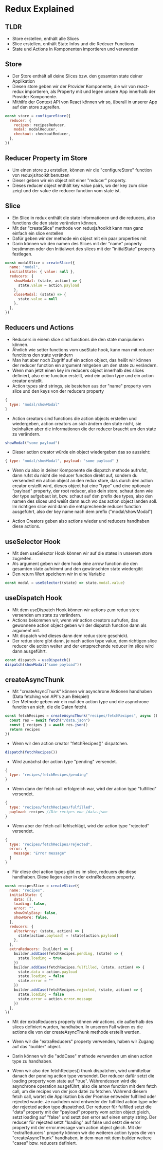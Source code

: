 # Redux Explained

## TLDR

- Store erstellen, enthält alle Slices
- Slice erstellen, enthält State Infos und die Redcuer Functions
- State und Actions in Komponenten importieren und verwenden

## Store

- Der Store enthält all deine Slices bzw. den gesamten state deiner Applikation
- Diesen store geben wir der Provider Komponente, die wir von react-redux importieren, als Property mit und legen unsere App innerhalb der Provider Komponente.
- Mithilfe der Context API von React können wir so, überall in unserer App auf den store zugreifen.

```js
const store = configureStore({
  reducer: {
    recipes: recipesReducer,
    modal: modalReducer,
    checkout: checkoutReducer,
  },
})
```

## Reducer Property im Store

- Um einen store zu erstellen, können wir die "configureStore" function von reduxjs/toolkit benutzen
- Dieser geben wir ein object mit einer "reducer" property.
- Dieses reducer object enthält key value pairs, wo der key zum slice zeigt und der value die reducer function vom state ist.

## Slice

- Ein Slice in redux enthält die state Informationen und die reducers, also functions die den state verändern können.
- Mit der "createSlice" methode von reduxjs/toolkit kann man ganz einfach ein slice erstellen
- Dafür geben wir der methode ein object mit ein paar properties mit
- Darin können wir den namen des Slices mit der "name" property bestimmen oder den Initialwert des slices mit der "initialState" property festlegen.

```js
const modalSlice = createSlice({
  name: "modal",
  initialState: { value: null },
  reducers: {
    showModal: (state, action) => {
      state.value = action.payload
    },
    closeModal: (state) => {
      state.value = null
    },
  },
})
```

## Reducers und Actions

- Reducers in einem slice sind functions die den state manipulieren können.
- Ähnlich wie setter functions vom useState hook, kann man mit reducer functions den state verändern
- Man hat aber noch Zugriff auf ein action object, das heißt wir können der reducer function ein argument mitgeben um den state zu verändern.
- Wenn man jetzt einen key im reducers object innerhalb des slices definiert, also eine function erstellt, wird ein action type und ein action creator erstellt.
- Action types sind strings, sie bestehen aus der "name" property vom slice und den keys von der reducers property

```js
{
  type: "modal/showModal"
}
```

- Action creators sind functions die action objects erstellen und wiedergeben, action creators an sich ändern den state nicht, sie beinhalten aber die informationen die der reducer braucht um den state zu verändern.

```js
showModal("some payload")
```

- Dieser action creator würde ein object wiedergeben das so aussieht:

```js
{ type: "modal/showModal", payload: "some payload" }
```

- Wenn du also in deiner Komponente die dispatch methode aufrufst, dann rufst du nicht die reducer function direkt auf, sondern du versendest ein action object an den redux store, das durch den action creator erstellt wird, dieses object hat eine "type" und eine optionale "payload" property, der root reducer, also dein store, schaut dann wie der type aufgebaut ist, bzw. schaut auf den prefix des types, also den namen des slices und weißt dann auch wo das action object landen soll. Im richtigen slice wird dann die entsprechende reducer function ausgeführt, also der key name nach dem prefix ("modal/showModal")

- Action Creators geben also actions wieder und reducers handhaben diese actions.

## useSelector Hook

- Mit dem useSelector Hook können wir auf die states in unserem store zugreifen.
- Als argument geben wir dem hook eine arrow function die den gesamten state aufnimmt und den gewünschten state wiedergibt
- Den return Wert speichern wir in eine Variable

```js
const modal = useSelector((state) => state.modal.value)
```

## useDispatch Hook

- Mit dem useDispatch Hook können wir actions zum redux store versenden um state zu verändern.
- Actions bekommen wir, wenn wir action creators aufrufen, das gewonnene action object geben wir der dispatch function dann als argument mit.
- Mit dispatch wird dieses dann dem redux store geschickt.
- Der redux store gibt dann, je nach action type value, dem richtigen slice reducer die action weiter und der entsprechende reducer im slice wird dann ausgeführt.

```js
const dispatch = useDispatch()
dispatch(showModal("some payload"))
```

## createAsyncThunk

- Mit "createAsyncThunk" können wir asynchrone Aktionen handhaben (Data fetching von API's zum Beispiel)
- Der Methode geben wir ein mal den action type und die asynchrone function an sich, die die Daten fetcht.

```js
const fetchRecipes = createAsyncThunk("recipes/fetchRecipes", async () => {
  const res = await fetch("/data.json")
  const { recipes } = await res.json()
  return recipes
})
```

- Wenn wir den action creator "fetchRecipes()" dispatchen.

```js
dispatch(fetchRecipes())
```

- Wird zunächst der action type "pending" versendet.

```js
{
  type: "recipes/fetchRecipes/pending"
}
```

- Wenn dann der fetch call erfolgreich war, wird der action type "fulfilled" versendet.

```js
{
  type: "recipes/fetchRecipes/fulfilled",
  payload: recipes //Die recipes von /data.json
}
```

- Wenn aber der fetch call fehlschlägt, wird der action type "rejected" versendet.

```js
{
  type: "recipes/fetchRecipes/rejected",
  error: {
    message: "Error message"
  }
}
```

- Für diese drei action types gibt es im slice, redcuers die diese handhaben. Diese liegen aber in der extraReducers property.

```js
const recipesSlice = createSlice({
  name: "recipes",
  initialState: {
    data: [],
    loading: false,
    error: "",
    showOnlyEasy: false,
    showMore: false,
  },
  reducers: {
    alterArray: (state, action) => {
      state[action.payload] = !state[action.payload]
    },
  },
  extraReducers: (builder) => {
    builder.addCase(fetchRecipes.pending, (state) => {
      state.loading = true
    })
    builder.addCase(fetchRecipes.fulfilled, (state, action) => {
      state.data = action.payload
      state.loading = false
      state.error = ""
    })
    builder.addCase(fetchRecipes.rejected, (state, action) => {
      state.loading = false
      state.error = action.error.message
    })
  },
})
```

- Mit der extraReducers property können wir actions, die außerhalb des slices definiert wurden, handhaben. In unserem Fall wären es die actions die von der createAsyncThunk methode erstellt werden.
- Wenn wir die "extraReducers" property verwenden, haben wir Zugang auf das "builder" object.
- Darin können wir die "addCase" methode verwenden um einen action type zu handhaben.

- Wenn wir also den fetchRecipes() thunk dispatchen, wird unmittelbar danach der pending action type versendet. Der reducer dafür setzt die loading property vom state auf "true". Währendessen wird die asynchrone operation ausgeführt, also die arrow function mit dem fetch call, um die recipes von der json datei zu fetchen. Während diesem fetch call, wartet die Applikation bis der Promise entweder fulfilled oder rejected wurde.
  Je nachdem wird entweder der fulfilled action type oder der rejected action type dispatched.
  Der reducer für fulfilled setzt die "data" property mit der "payload" property vom action object gleich, setzt loading auf "false" und setzt den error auf einen empty string.
  Der reducer für rejected setzt "loading" auf false und setzt die error property mit der error.message vom action object gleich.
  Mit der "extraReducers" property können wir die weiteren action types die von "createAsyncThunk" handhaben, in dem man mit dem builder weitere "cases" bzw. reducers definiert.
